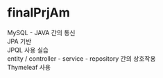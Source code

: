 # finalPrjAm
MySQL - JAVA 간의 통신<br>
JPA 기반 <br>
JPQL 사용 실습 <br>
entity / controller - service - repository 간의 상호작용<br>
Thymeleaf 사용<br>
